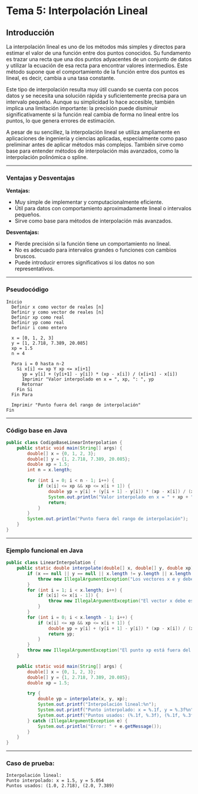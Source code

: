 
# Tema 5: Interpolación Lineal

## Introducción

La interpolación lineal es uno de los métodos más simples y directos para estimar el valor de una función entre dos puntos conocidos. Su fundamento es trazar una recta que una dos puntos adyacentes de un conjunto de datos y utilizar la ecuación de esa recta para encontrar valores intermedios. Este método supone que el comportamiento de la función entre dos puntos es lineal, es decir, cambia a una tasa constante.

Este tipo de interpolación resulta muy útil cuando se cuenta con pocos datos y se necesita una solución rápida y suficientemente precisa para un intervalo pequeño. Aunque su simplicidad lo hace accesible, también implica una limitación importante: la precisión puede disminuir significativamente si la función real cambia de forma no lineal entre los puntos, lo que genera errores de estimación.

A pesar de su sencillez, la interpolación lineal se utiliza ampliamente en aplicaciones de ingeniería y ciencias aplicadas, especialmente como paso preliminar antes de aplicar métodos más complejos. También sirve como base para entender métodos de interpolación más avanzados, como la interpolación polinómica o spline.

---

### Ventajas y Desventajas

**Ventajas:**
- Muy simple de implementar y computacionalmente eficiente.
- Útil para datos con comportamiento aproximadamente lineal o intervalos pequeños.
- Sirve como base para métodos de interpolación más avanzados.

**Desventajas:**
- Pierde precisión si la función tiene un comportamiento no lineal.
- No es adecuado para intervalos grandes o funciones con cambios bruscos.
- Puede introducir errores significativos si los datos no son representativos.

---

### Pseudocódigo

```text
Inicio
  Definir x como vector de reales [n]
  Definir y como vector de reales [n]
  Definir xp como real
  Definir yp como real
  Definir i como entero

  x = [0, 1, 2, 3]
  y = [1, 2.718, 7.389, 20.085]
  xp = 1.5
  n = 4

  Para i = 0 hasta n-2
    Si x[i] <= xp Y xp <= x[i+1]
      yp = y[i] + (y[i+1] - y[i]) * (xp - x[i]) / (x[i+1] - x[i])
      Imprimir "Valor interpolado en x = ", xp, ": ", yp
      Retornar
    Fin Si
  Fin Para

  Imprimir "Punto fuera del rango de interpolación"
Fin
```

---

### Código base en Java

```java
public class CodigoBaseLinearInterpolation {
    public static void main(String[] args) {
        double[] x = {0, 1, 2, 3};
        double[] y = {1, 2.718, 7.389, 20.085};
        double xp = 1.5;
        int n = x.length;

        for (int i = 0; i < n - 1; i++) {
            if (x[i] <= xp && xp <= x[i + 1]) {
                double yp = y[i] + (y[i + 1] - y[i]) * (xp - x[i]) / (x[i + 1] - x[i]);
                System.out.println("Valor interpolado en x = " + xp + ": " + yp);
                return;
            }
        }
        System.out.println("Punto fuera del rango de interpolación");
    }
}
```

---

### Ejemplo funcional en Java

```java
public class LinearInterpolation {
    public static double interpolate(double[] x, double[] y, double xp) {
        if (x == null || y == null || x.length != y.length || x.length < 2) {
            throw new IllegalArgumentException("Los vectores x e y deben tener la misma longitud y al menos 2 elementos");
        }
        for (int i = 1; i < x.length; i++) {
            if (x[i] <= x[i - 1]) {
                throw new IllegalArgumentException("El vector x debe estar ordenado en orden ascendente");
            }
        }
        for (int i = 0; i < x.length - 1; i++) {
            if (x[i] <= xp && xp <= x[i + 1]) {
                double yp = y[i] + (y[i + 1] - y[i]) * (xp - x[i]) / (x[i + 1] - x[i]);
                return yp;
            }
        }
        throw new IllegalArgumentException("El punto xp está fuera del rango de interpolación");
    }

    public static void main(String[] args) {
        double[] x = {0, 1, 2, 3};
        double[] y = {1, 2.718, 7.389, 20.085};
        double xp = 1.5;

        try {
            double yp = interpolate(x, y, xp);
            System.out.printf("Interpolación lineal:%n");
            System.out.printf("Punto interpolado: x = %.1f, y = %.3f%n", xp, yp);
            System.out.printf("Puntos usados: (%.1f, %.3f), (%.1f, %.3f)%n", x[1], y[1], x[2], y[2]);
        } catch (IllegalArgumentException e) {
            System.out.println("Error: " + e.getMessage());
        }
    }
}
```

---

### Caso de prueba:

```text
Interpolación lineal:
Punto interpolado: x = 1.5, y = 5.054
Puntos usados: (1.0, 2.718), (2.0, 7.389)
```
